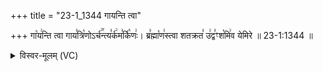 +++
title = "23-1_1344 गायन्ति त्वा"

+++
गा꣡य꣢न्ति त्वा गाय꣣त्रि꣡णोऽर्च꣢꣯न्त्य꣣र्क꣢म꣣र्कि꣡णः꣢। ब्र꣣ह्मा꣡ण꣢स्त्वा शतक्रत꣣ उ꣢द्व꣣ꣳश꣡मि꣢व येमिरे ॥ 23-1:1344 ॥

<details><summary>विस्वर-मूलम् (VC)</summary>

गायन्ति त्वा गायत्रिणोऽर्चन्त्यर्कमर्किणः । ब्रह्माणस्त्वा शतक्रत उद्वꣳशमिव येमिरे ॥१३४४॥
</details>